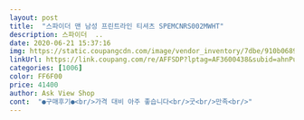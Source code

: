 ```yaml
---
layout: post 
title:  "스파이더 맨 남성 프린트라인 티셔츠 SPEMCNRS002MWHT" 
description: 스파이더  ..
date: 2020-06-21 15:37:16 
img: https://static.coupangcdn.com/image/vendor_inventory/7dbe/910b06893a659acb4c91b4f9bfa6d93e8dfa38876ead93871afeeb138166.jpg 
linkUrl: https://link.coupang.com/re/AFFSDP?lptag=AF3600438&subid=ahnPublicAsk&pageKey=1313667230&itemId=2331336821&vendorItemId=70327881843&traceid=V0-113-09b08f5a17b69c77 
categories: [1006] 
color: FF6F00 
price: 41400 
author: Ask View Shop 
cont:  "●구매후기●<br/>가격 대비 아주 좋습니다<br/>굿<br/>만족<br/>" 
---
```

